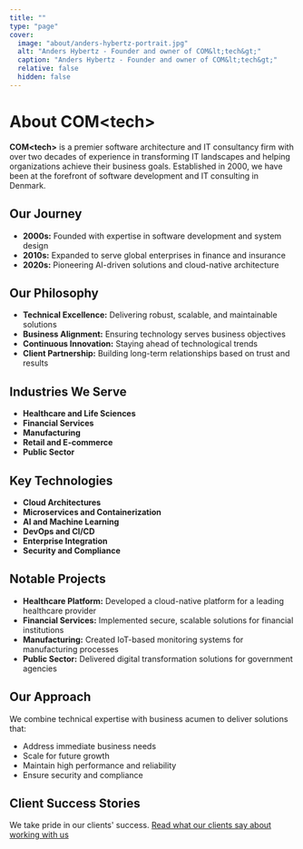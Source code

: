 ```yaml
---
title: ""
type: "page"
cover:
  image: "about/anders-hybertz-portrait.jpg"
  alt: "Anders Hybertz - Founder and owner of COM&lt;tech&gt;"
  caption: "Anders Hybertz - Founder and owner of COM&lt;tech&gt;"
  relative: false
  hidden: false
---
```


<style>
.entry-cover, .entry-cover img {
  width: 75% !important;
  max-width: 75vw !important;
  height: auto !important;
  margin-left: auto;
  margin-right: auto;
  display: block;
}
</style>

# About COM&lt;tech&gt;


**COM&lt;tech&gt;** is a premier software architecture and IT consultancy firm with over two decades of experience in transforming IT landscapes and helping organizations achieve their business goals. Established in 2000, we have been at the forefront of software development and IT consulting in Denmark.

## Our Journey

- **2000s:** Founded with expertise in software development and system design
- **2010s:** Expanded to serve global enterprises in finance and insurance
- **2020s:** Pioneering AI-driven solutions and cloud-native architecture

## Our Philosophy

- **Technical Excellence:** Delivering robust, scalable, and maintainable solutions
- **Business Alignment:** Ensuring technology serves business objectives
- **Continuous Innovation:** Staying ahead of technological trends
- **Client Partnership:** Building long-term relationships based on trust and results

## Industries We Serve

- **Healthcare and Life Sciences**
- **Financial Services**
- **Manufacturing**
- **Retail and E-commerce**
- **Public Sector**

## Key Technologies

- **Cloud Architectures**
- **Microservices and Containerization**
- **AI and Machine Learning**
- **DevOps and CI/CD**
- **Enterprise Integration**
- **Security and Compliance**

## Notable Projects

- **Healthcare Platform:** Developed a cloud-native platform for a leading healthcare provider
- **Financial Services:** Implemented secure, scalable solutions for financial institutions
- **Manufacturing:** Created IoT-based monitoring systems for manufacturing processes
- **Public Sector:** Delivered digital transformation solutions for government agencies

## Our Approach

We combine technical expertise with business acumen to deliver solutions that:

- Address immediate business needs
- Scale for future growth
- Maintain high performance and reliability
- Ensure security and compliance

## Client Success Stories

We take pride in our clients' success. [Read what our clients say about working with us](/testimonials)